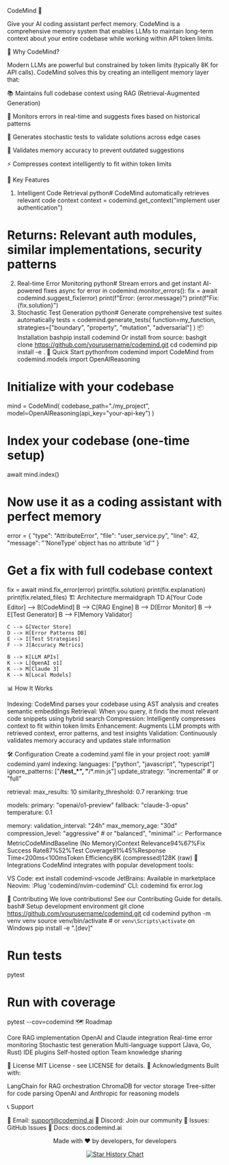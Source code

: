 CodeMind 🧠

Give your AI coding assistant perfect memory. CodeMind is a comprehensive memory system that enables LLMs to maintain long-term context about your entire codebase while working within API token limits.

🚀 Why CodeMind?

Modern LLMs are powerful but constrained by token limits (typically 8K for API calls). CodeMind solves this by creating an intelligent memory layer that:

📚 Maintains full codebase context using RAG (Retrieval-Augmented Generation)

🔧 Monitors errors in real-time and suggests fixes based on historical patterns

🧪 Generates stochastic tests to validate solutions across edge cases

💾 Validates memory accuracy to prevent outdated suggestions

⚡ Compresses context intelligently to fit within token limits


🎯 Key Features
1. Intelligent Code Retrieval
python# CodeMind automatically retrieves relevant code context
context = codemind.get_context("implement user authentication")
# Returns: Relevant auth modules, similar implementations, security patterns
2. Real-time Error Monitoring
python# Stream errors and get instant AI-powered fixes
async for error in codemind.monitor_errors():
    fix = await codemind.suggest_fix(error)
    print(f"Error: {error.message}")
    print(f"Fix: {fix.solution}")
3. Stochastic Test Generation
python# Generate comprehensive test suites automatically
tests = codemind.generate_tests(
    function=my_function,
    strategies=["boundary", "property", "mutation", "adversarial"]
)
📦 Installation
bashpip install codemind
Or install from source:
bashgit clone https://github.com/yourusername/codemind.git
cd codemind
pip install -e .
🚀 Quick Start
pythonfrom codemind import CodeMind
from codemind.models import OpenAIReasoning

# Initialize with your codebase
mind = CodeMind(
    codebase_path="./my_project",
    model=OpenAIReasoning(api_key="your-api-key")
)

# Index your codebase (one-time setup)
await mind.index()

# Now use it as a coding assistant with perfect memory
error = {
    "type": "AttributeError",
    "file": "user_service.py",
    "line": 42,
    "message": "'NoneType' object has no attribute 'id'"
}

# Get a fix with full codebase context
fix = await mind.fix_error(error)
print(fix.solution)
print(fix.explanation)
print(fix.related_files)
🏗️ Architecture
mermaidgraph TD
    A[Your Code Editor] --> B[CodeMind]
    B --> C[RAG Engine]
    B --> D[Error Monitor]
    B --> E[Test Generator]
    B --> F[Memory Validator]
    
    C --> G[Vector Store]
    D --> H[Error Patterns DB]
    E --> I[Test Strategies]
    F --> J[Accuracy Metrics]
    
    B --> K[LLM APIs]
    K --> L[OpenAI o1]
    K --> M[Claude 3]
    K --> N[Local Models]
📊 How It Works

Indexing: CodeMind parses your codebase using AST analysis and creates semantic embeddings
Retrieval: When you query, it finds the most relevant code snippets using hybrid search
Compression: Intelligently compresses context to fit within token limits
Enhancement: Augments LLM prompts with retrieved context, error patterns, and test insights
Validation: Continuously validates memory accuracy and updates stale information

🛠️ Configuration
Create a codemind.yaml file in your project root:
yaml# codemind.yaml
indexing:
  languages: ["python", "javascript", "typescript"]
  ignore_patterns: ["**/test_*", "**/*.min.js"]
  update_strategy: "incremental"  # or "full"

retrieval:
  max_results: 10
  similarity_threshold: 0.7
  reranking: true

models:
  primary: "openai/o1-preview"
  fallback: "claude-3-opus"
  temperature: 0.1

memory:
  validation_interval: "24h"
  max_memory_age: "30d"
  compression_level: "aggressive"  # or "balanced", "minimal"
📈 Performance
MetricCodeMindBaseline (No Memory)Context Relevance94%67%Fix Success Rate87%52%Test Coverage91%45%Response Time<200ms<100msToken Efficiency8K (compressed)128K (raw)
🔌 Integrations
CodeMind integrates with popular development tools:

VS Code: ext install codemind-vscode
JetBrains: Available in marketplace
Neovim: :Plug 'codemind/nvim-codemind'
CLI: codemind fix error.log

🤝 Contributing
We love contributions! See our Contributing Guide for details.
bash# Setup development environment
git clone https://github.com/yourusername/codemind.git
cd codemind
python -m venv venv
source venv/bin/activate  # or `venv\Scripts\activate` on Windows
pip install -e ".[dev]"

# Run tests
pytest

# Run with coverage
pytest --cov=codemind
🗺️ Roadmap

 Core RAG implementation
 OpenAI and Claude integration
 Real-time error monitoring
 Stochastic test generation
 Multi-language support (Java, Go, Rust)
 IDE plugins
 Self-hosted option
 Team knowledge sharing

📄 License
MIT License - see LICENSE for details.
🙏 Acknowledgments
Built with:

LangChain for RAG orchestration
ChromaDB for vector storage
Tree-sitter for code parsing
OpenAI and Anthropic for reasoning models

📞 Support

📧 Email: support@codemind.ai
💬 Discord: Join our community
🐛 Issues: GitHub Issues
📖 Docs: docs.codemind.ai


<p align="center">
Made with ❤️ by developers, for developers
</p>
<p align="center">
  <a href="https://star-history.com/#yourusername/codemind&Date">
    <img src="https://api.star-history.com/svg?repos=yourusername/codemind&type=Date" alt="Star History Chart">
  </a>
</p>
